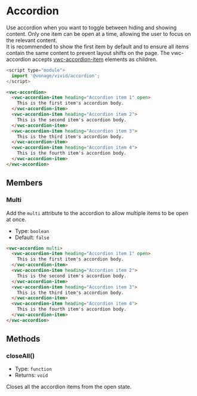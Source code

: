 # Accordion

Use accordion when you want to toggle between hiding and showing content. Only one item can be open at a time, allowing the user to focus on the relevant content.  
It is recommended to show the first item by default and to ensure all items contain the same content to prevent layout shifts on the page.
The vwc-accordion accepts [vwc-accordion-item](../../components/accordion-item) elements as children.

```js
<script type="module">
  import '@vonage/vivid/accordion';
</script>
```

```html preview full
<vwc-accordion>
  <vwc-accordion-item heading="Accordion item 1" open>
    This is the first item's accordion body.
  </vwc-accordion-item>
  <vwc-accordion-item heading="Accordion item 2">
    This is the second item's accordion body.
  </vwc-accordion-item>
  <vwc-accordion-item heading="Accordion item 3">
    This is the third item's accordion body.
  </vwc-accordion-item>
  <vwc-accordion-item heading="Accordion item 4">
    This is the fourth item's accordion body.
  </vwc-accordion-item>
</vwc-accordion>
```

## Members

### Multi

Add the `multi` attribute to the accordion to allow multiple items to be open at once.

- Type: `boolean`
- Default: `false`

```html preview full
<vwc-accordion multi>
  <vwc-accordion-item heading="Accordion item 1" open>
    This is the first item's accordion body.
  </vwc-accordion-item>
  <vwc-accordion-item heading="Accordion item 2">
    This is the second item's accordion body.
  </vwc-accordion-item>
  <vwc-accordion-item heading="Accordion item 3">
    This is the third item's accordion body.
  </vwc-accordion-item>
  <vwc-accordion-item heading="Accordion item 4">
    This is the fourth item's accordion body.
  </vwc-accordion-item>
</vwc-accordion>
```

## Methods

### closeAll()

- Type: `function`
- Returns: `void`

 Closes all the accordion items from the open state.

